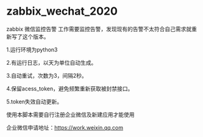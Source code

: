 # zabbix_wechat_2020
zabbix 微信监控告警
工作需要监控告警，发现现有的告警不太符合自己需求就重新写了这个版本。


1.运行环境为python3

2.有运行日志，以天为单位自动生成。

3.自动重试，次数为3，间隔2秒。

4.保留acess_token，避免频繁重新获取被封禁接口。

5.token失效自动更新。

使用本脚本需要自行注册企业微信及新建应用才能使用

企业微信申请地址：https://work.weixin.qq.com

